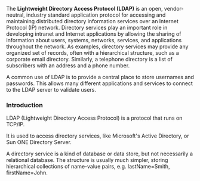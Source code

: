 The __Lightweight Directory Access Protocol (LDAP)__ is an open, vendor-neutral, industry standard application protocol for accessing and maintaining distributed directory information services over an Internet Protocol (IP) network. Directory services play an important role in developing intranet and Internet applications by allowing the sharing of information about users, systems, networks, services, and applications throughout the network. As examples, directory services may provide any organized set of records, often with a hierarchical structure, such as a corporate email directory. Similarly, a telephone directory is a list of subscribers with an address and a phone number.

A common use of LDAP is to provide a central place to store usernames and passwords. This allows many different applications and services to connect to the LDAP server to validate users.

### Introduction

LDAP (Lightweight Directory Access Protocol) is a protocol that runs on TCP/IP.

It is used to access directory services, like Microsoft's Active Directory, or Sun ONE Directory Server.

A directory service is a kind of database or data store, but not necessarily a relational database. The structure is usually much simpler, storing hierarchical collections of name-value pairs, e.g. lastName=Smith, firstName=John.
